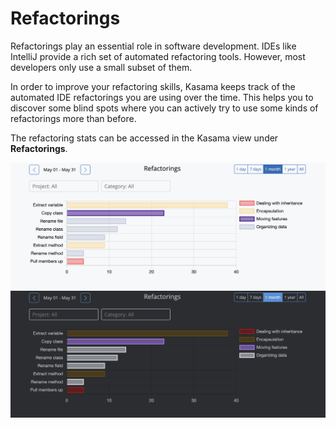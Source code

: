 # Refactorings

Refactorings play an essential role in software development.
IDEs like IntelliJ provide a rich set of automated refactoring tools.
However, most developers only use a small subset of them.

In order to improve your refactoring skills, Kasama keeps track of the automated IDE refactorings you are using over the time.
This helps you to discover some blind spots where you can actively try to use some kinds of refactorings more than before.

The refactoring stats can be accessed in the Kasama view under **Refactorings**.

![Kasama refactorings view](../assets/screenshots/refactorings.png#only-light)
![Kasama refactorings view](../assets/screenshots/refactorings_dark.png#only-dark)
